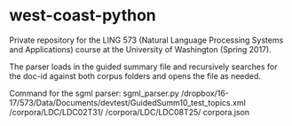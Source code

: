 # west-coast-python
Private repository for the LING 573 (Natural Language Processing Systems and Applications) course at the University of Washington (Spring 2017).

The parser loads in the guided summary file and recursively searches for the doc-id against both corpus folders and opens the file as needed.  

Command for the sgml parser:
    sgml_parser.py /dropbox/16-17/573/Data/Documents/devtest/GuidedSumm10_test_topics.xml /corpora/LDC/LDC02T31/ /corpora/LDC/LDC08T25/  corpora.json
